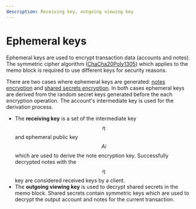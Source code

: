 ```yaml
---
description: Receiving key, outgoing viewing key
---
```


# Ephemeral keys

Ephemeral keys are used to encrypt transaction data (accounts and notes). The symmetric cipher algorithm ([ChaCha20Poly1305](https://datatracker.ietf.org/doc/html/rfc8439)) which applies to the memo block is required to use different keys for security reasons.

There are two cases where ephemeral keys are generated: [notes encryption](../transaction-overview/untitled-1/memo-block-encryption.md#notes-encryption) and [shared secrets encryption](../transaction-overview/untitled-1/memo-block-encryption.md#shared-secrets-encryption). In both cases ephemeral keys are derived from the random secret keys generated before the each encryption operation. The account's intermediate key is used for the derivation process.

* The **receiving key** is a set of the intermediate key $$\eta$$ and ephemeral public key $$Ai$$ which are used to derive the note encryption key. Successfully decrypted notes with the $$\eta$$ key are considered received keys by a client.
* The **outgoing viewing key** is used to decrypt shared secrets in the memo block. Shared secrets contain symmetric keys which are used to decrypt the output account and notes for the current transaction.

